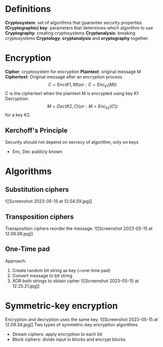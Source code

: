 # Definitions
**Cryptosystem**: set of algorithms that guarantee security properties
**(Cryptographic) key**: parameters that determines which algorithm to use
**Cryptography**: creating cryptosystems
**Cryptanalysis**: breaking cryptosystems
**Cryptology**: **cryptanalysis** and **cryptography** together

# Encryption
**Cipher**: cryptosystem for encryption
**Plaintext**: original message M
**Ciphertext**: Original message after an encryption process$$C=Enc(K1,M)(or:C=Enc_{k1}(M))$$
C is the ciphertext when the plaintext M is encrypted using key K1
Decryption: $$M=Dec(K2,C)(or:M=Enc_{k2}(C))$$
for a key K2.

## Kerchoff's Principle
Security should not depend on secrecy of algorithm, only on keys
- Enc, Dec publicly known

# Algorithms
## Substitution ciphers
![[Screenshot 2023-05-15 at 12.04.59.jpg]]
## Transposition ciphers
Transposition ciphers reorder the message. 
![[Screenshot 2023-05-15 at 12.06.08.jpg]]

## One-Time pad
Approach: 
1. Create random bit string as key (=one-time pad)
2. Convert message to bit string
3. XOR both strings to obtain cipher
![[Screenshot 2023-05-15 at 12.25.21.jpg]]

# Symmetric-key encryption
Encryption and decryption uses the same key. 
![[Screenshot 2023-05-15 at 12.09.34.jpg]]
Two types of symmetric-key encryption algorithms
- Stream ciphers: apply encryption to each bit
- Block ciphers: divide input in blocks and encrypt blocks

